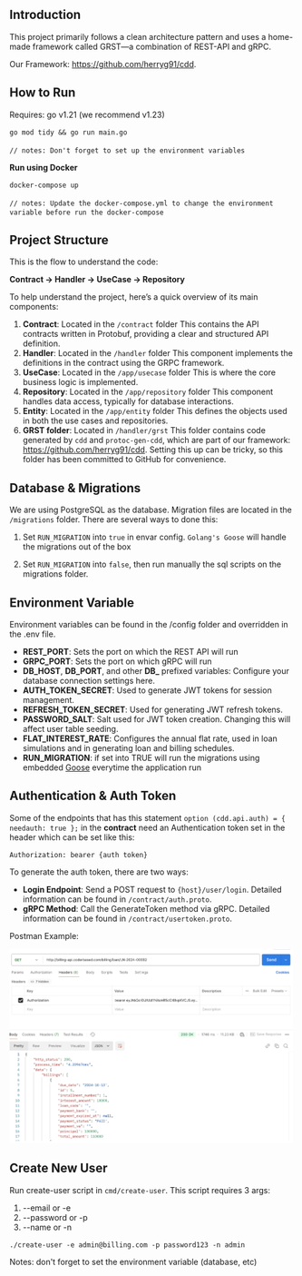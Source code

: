 ## Introduction

This project primarily follows a clean architecture pattern and uses a home-made framework called GRST—a combination of REST-API and gRPC. 

Our Framework: https://github.com/herryg91/cdd.

## How to Run

Requires: go v1.21 (we recommend v1.23)

```
go mod tidy && go run main.go

// notes: Don't forget to set up the environment variables
```

**Run using Docker**

```
docker-compose up

// notes: Update the docker-compose.yml to change the environment variable before run the docker-compose
```

## Project Structure

This is the flow to understand the code:

**Contract -> Handler -> UseCase -> Repository**

  

To help understand the project, here’s a quick overview of its main components:

1. **Contract**: Located in the `/contract` folder 
This contains the API contracts written in Protobuf, providing a clear and structured API definition.
2. **Handler**: Located in the `/handler` folder 
This component implements the definitions in the contract using the GRPC framework.
3. **UseCase**: Located in the `/app/usecase` folder
This is where the core business logic is implemented.
4. **Repository**: Located in the `/app/repository` folder
This component handles data access, typically for database interactions.
5. **Entity**: Located in the `/app/entity` folder
This defines the objects used in both the use cases and repositories.
6. **GRST folder**: Located in `/handler/grst`
This folder contains code generated by `cdd` and `protoc-gen-cdd`, which are part of our framework: https://github.com/herryg91/cdd. Setting this up can be tricky, so this folder has been committed to GitHub for convenience.

## Database & Migrations

We are using PostgreSQL as the database. Migration files are located in the `/migrations` folder. There are several ways to done this:

1. Set `RUN_MIGRATION` into `true` in envar config. `Golang's Goose` will handle the migrations out of the box

2. Set `RUN_MIGRATION` into `false`, then run manually the sql scripts on the migrations folder.

## Environment Variable

Environment variables can be found in the /config folder and overridden in the .env file.

- **REST_PORT**: Sets the port on which the REST API will run
- **GRPC_PORT**: Sets the port on which gRPC will run
- **DB_HOST**, **DB_PORT**, and other **DB_** prefixed variables: Configure your database connection settings here.
- **AUTH_TOKEN_SECRET**: Used to generate JWT tokens for session management.
- **REFRESH_TOKEN_SECRET**: Used for generating JWT refresh tokens.
- **PASSWORD_SALT**: Salt used for JWT token creation. Changing this will affect user table seeding.
- **FLAT_INTEREST_RATE**: Configures the annual flat rate, used in loan simulations and in generating loan and billing schedules.
- **RUN_MIGRATION**: if set into TRUE will run the migrations using embedded [Goose](https://github.com/pressly/goose) everytime the application run

## Authentication & Auth Token

Some of the endpoints that has this statement `option (cdd.api.auth) = { needauth: true };` in the **contract** need an Authentication token set in the header which can be set like this:

```
Authorization: bearer {auth token}

```
  

To generate the auth token, there are two ways:
- **Login Endpoint**: Send a POST request to `{host}/user/login`. Detailed information can be found in `/contract/auth.proto`.
- **gRPC Method**: Call the GenerateToken method via gRPC. Detailed information can be found in `/contract/usertoken.proto`.

Postman Example:

<img  src="postman-example.png"  alt="Postman Example"  width="500"  >

## Create New User

Run create-user script in `cmd/create-user`. This script requires 3 args:
1. --email or -e
2. --password or -p
3. --name or -n

```
./create-user -e admin@billing.com -p password123 -n admin

```

Notes: don't forget to set the environment variable (database, etc)